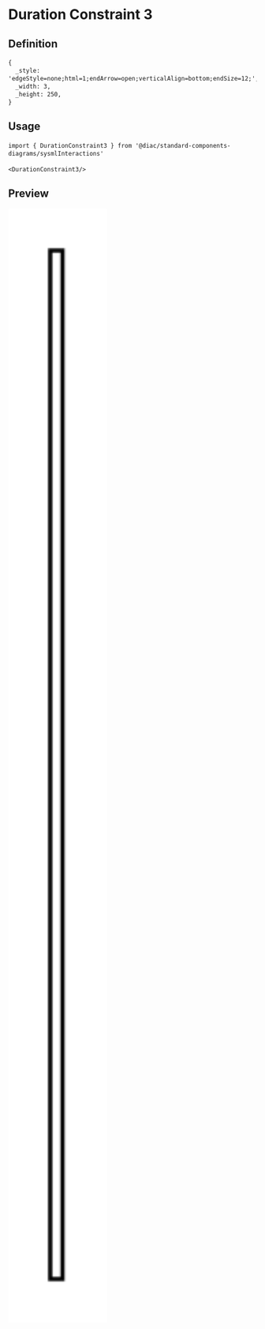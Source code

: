 # Duration Constraint 3

## Definition

```
{
  _style: 'edgeStyle=none;html=1;endArrow=open;verticalAlign=bottom;endSize=12;',
  _width: 3,
  _height: 250,
}
```

## Usage

```
import { DurationConstraint3 } from '@diac/standard-components-diagrams/sysmlInteractions'

<DurationConstraint3/>
```

## Preview

<img src="./duration-constraint-3.png" width="200"/>

